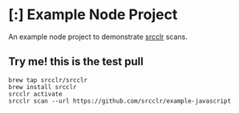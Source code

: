 # [:] Example Node Project

An example node project to demonstrate [srcclr](https://www.srcclr.com) scans.

## Try me! this is the test pull

```
brew tap srcclr/srcclr
brew install srcclr
srcclr activate
srcclr scan --url https://github.com/srcclr/example-javascript
```
